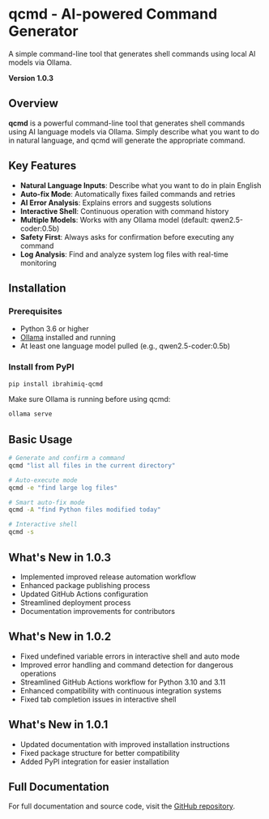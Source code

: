 # qcmd - AI-powered Command Generator

A simple command-line tool that generates shell commands using local AI models via Ollama.

**Version 1.0.3**

## Overview

**qcmd** is a powerful command-line tool that generates shell commands using AI language models via Ollama. Simply describe what you want to do in natural language, and qcmd will generate the appropriate command.

## Key Features

- **Natural Language Inputs**: Describe what you want to do in plain English
- **Auto-fix Mode**: Automatically fixes failed commands and retries
- **AI Error Analysis**: Explains errors and suggests solutions
- **Interactive Shell**: Continuous operation with command history
- **Multiple Models**: Works with any Ollama model (default: qwen2.5-coder:0.5b)
- **Safety First**: Always asks for confirmation before executing any command
- **Log Analysis**: Find and analyze system log files with real-time monitoring

## Installation

### Prerequisites

- Python 3.6 or higher
- [Ollama](https://ollama.ai/) installed and running
- At least one language model pulled (e.g., qwen2.5-coder:0.5b)

### Install from PyPI

```bash
pip install ibrahimiq-qcmd
```

Make sure Ollama is running before using qcmd:
```bash
ollama serve
```

## Basic Usage

```bash
# Generate and confirm a command
qcmd "list all files in the current directory"

# Auto-execute mode
qcmd -e "find large log files"

# Smart auto-fix mode
qcmd -A "find Python files modified today"

# Interactive shell
qcmd -s
```

## What's New in 1.0.3

- Implemented improved release automation workflow
- Enhanced package publishing process
- Updated GitHub Actions configuration 
- Streamlined deployment process
- Documentation improvements for contributors

## What's New in 1.0.2

- Fixed undefined variable errors in interactive shell and auto mode
- Improved error handling and command detection for dangerous operations
- Streamlined GitHub Actions workflow for Python 3.10 and 3.11
- Enhanced compatibility with continuous integration systems
- Fixed tab completion issues in interactive shell

## What's New in 1.0.1

- Updated documentation with improved installation instructions
- Fixed package structure for better compatibility
- Added PyPI integration for easier installation

## Full Documentation

For full documentation and source code, visit the [GitHub repository](https://github.com/aledanee/qcmd). 